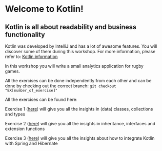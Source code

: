 # Welcome to Kotlin! 
## Kotlin is all about readability and business functionality

Kotlin was developed by IntelliJ and has a lot of awesome features. You will discover some of them
during this workshop. 
For more information, please refer to: [Kotlin information](https://kotlinlang.org/docs/reference/)

In this workshop you will write a small analytics application for rugby games.

All the exercises can be done independently from each other and can be done by checking out the correct branch:
`git checkout "EX[number_of_exercise]"`

All the exercises can be found here:

Exercise 1 ([here](./exercices/Ex1.md)) will give you all the insights in (data) classes, collections and types

Exercise 2 ([here](./exercices/Ex2.md)) will give you all the insights in inheritance, interfaces and extension functions

Exercise 3 ([here](./exercices/Ex3.md)) will give you all the insights about how to integrate Kotlin with Spring and Hibernate
